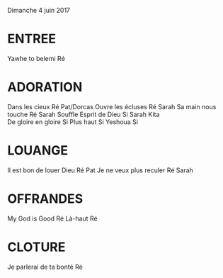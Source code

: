 Dimanche 4 juin 2017

# ENTREE
Yawhe to belemi Ré

# ADORATION
Dans les cieux Ré Pat/Dorcas
Ouvre les écluses Ré Sarah
Sa main nous touche Ré Sarah
Souffle Esprit de Dieu Si Sarah
Kita  
De gloire en gloire Si
Plus haut Si
Yeshoua Si

# LOUANGE
Il est bon de louer Dieu Ré Pat
Je ne veux plus reculer Ré Sarah
 
# OFFRANDES
My God is Good Ré
Là-haut Ré

# CLOTURE
Je parlerai de ta bonté Ré
